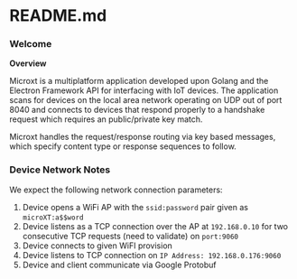 # README.md

### Welcome

**Overview**

Microxt is a multiplatform application developed upon Golang and the Electron Framework API for interfacing with IoT devices. The application scans for devices on the local area network operating on UDP out of port 8040 and connects to devices that respond properly to a handshake request which requires an public/private key match.

Microxt handles the request/response routing via key based messages, which specify content type or response sequences to follow. 



### Device Network Notes

We expect the following network connection parameters:

1. Device opens a WiFi AP with the `ssid:password` pair given as `microXT:a$$word`
2. Device listens as a TCP connection over the AP at `192.168.0.10` for two consecutive TCP requests (need to validate) on `port:9060`
3. Device connects to given WiFI provision
4. Device listens to TCP connection on `IP Address: 192.168.0.176:9060`
5. Device and client communicate via Google Protobuf